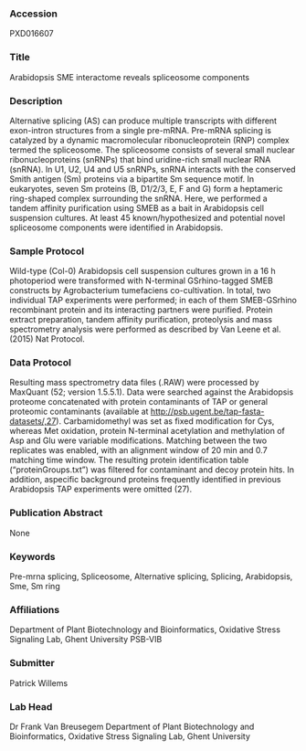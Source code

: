 ### Accession
PXD016607

### Title
Arabidopsis SME interactome reveals spliceosome components

### Description
Alternative splicing (AS) can produce multiple transcripts with different exon-intron structures from a single pre-mRNA. Pre-mRNA splicing is catalyzed by a dynamic macromolecular ribonucleoprotein (RNP) complex termed the spliceosome. The spliceosome consists of several small nuclear ribonucleoproteins (snRNPs) that bind uridine-rich small nuclear RNA (snRNA). In U1, U2, U4 and U5 snRNPs, snRNA interacts with the conserved Smith antigen (Sm) proteins via a bipartite Sm sequence motif. In eukaryotes, seven Sm proteins (B, D1/2/3, E, F and G) form a heptameric ring-shaped complex surrounding the snRNA.  Here, we performed a tandem affinity purification using SMEB as a bait in Arabidopsis cell suspension cultures. At least 45 known/hypothesized and potential novel spliceosome components were identified in Arabidopsis.

### Sample Protocol
Wild-type (Col-0) Arabidopsis cell suspension cultures grown in a 16 h photoperiod were transformed with N-terminal GSrhino-tagged SMEB constructs by Agrobacterium tumefaciens co-cultivation. In total, two individual TAP experiments were performed; in each of them SMEB-GSrhino recombinant protein and its interacting partners were purified. Protein extract preparation, tandem affinity purification, proteolysis and mass spectrometry analysis were performed as described by Van Leene et al. (2015) Nat Protocol.

### Data Protocol
Resulting mass spectrometry data files (.RAW) were processed by MaxQuant (52; version 1.5.5.1). Data were searched against the Arabidopsis proteome concatenated with protein contaminants of TAP or general proteomic contaminants (available at http://psb.ugent.be/tap-fasta-datasets/,27). Carbamidomethyl was set as fixed modification for Cys, whereas Met oxidation, protein N-terminal acetylation and methylation of Asp and Glu were variable modifications. Matching between the two replicates was enabled, with an alignment window of 20 min and 0.7 matching time window. The resulting protein identification table (“proteinGroups.txt”) was filtered for contaminant and decoy protein hits. In addition, aspecific background proteins frequently identified in previous Arabidopsis TAP experiments were omitted (27).

### Publication Abstract
None

### Keywords
Pre-mrna splicing, Spliceosome, Alternative splicing, Splicing, Arabidopsis, Sme, Sm ring

### Affiliations
Department of Plant Biotechnology and Bioinformatics, Oxidative Stress Signaling Lab, Ghent University
PSB-VIB

### Submitter
Patrick Willems

### Lab Head
Dr Frank Van Breusegem
Department of Plant Biotechnology and Bioinformatics, Oxidative Stress Signaling Lab, Ghent University


